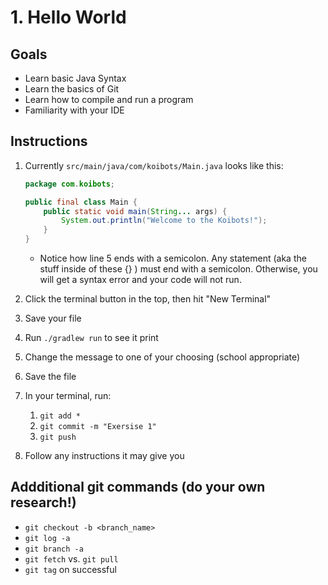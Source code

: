 # 1. Hello World

## Goals

 - Learn basic Java Syntax
 - Learn the basics of Git
 - Learn how to compile and run a program
 - Familiarity with your IDE

## Instructions 
1. Currently ```src/main/java/com/koibots/Main.java``` looks like this:

    ```java
    package com.koibots;

    public final class Main {
        public static void main(String... args) {
            System.out.println("Welcome to the Koibots!");
        }
    }
    ```
     - Notice how line 5 ends with a semicolon. Any statement (aka the stuff inside of these {} ) must end with a semicolon. Otherwise, you will get a syntax error and your code will not run.
2. Click the terminal button in the top, then hit "New Terminal"
3. Save your file
4. Run `./gradlew run` to see it print
5. Change the message to one of your choosing (school appropriate)
6. Save the file
7. In your terminal, run:
    1. `git add *`
    2. `git commit -m "Exersise 1"`
    3. `git push`
8. Follow any instructions it may give you

## Addditional git commands (do your own research!)
- `git checkout -b <branch_name>`
- `git log -a`
- `git branch -a`
- `git fetch` vs. `git pull`
- `git tag` on successful